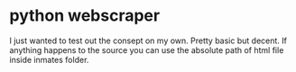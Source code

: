 # python webscraper
I just wanted to test out the consept on my own. Pretty basic but decent.
If anything happens to the source you can use the absolute path of html file inside inmates folder. 
